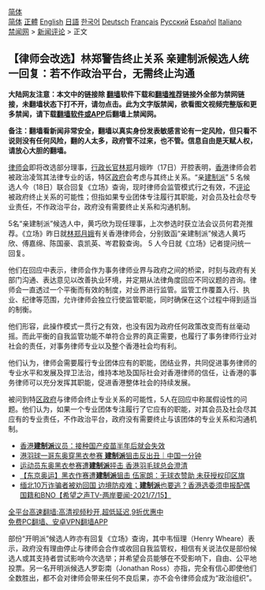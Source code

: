  <!-- 面包屑导航 --> <div class="breadcrumb"><!-- GTranslate: https://gtranslate.io/ -->  <div class="switcher notranslate">  <div class="selected">  <a href="#" onclick="return false;"> 简体</a>  </div>  <div class="option">  <a href="https://www.bannedbook.org" onclick="doGTranslate('zh-CN|zh-CN');jQuery('div.switcher div.selected a').html(jQuery(this).html());return false;" title="简体中文" class="nturl selected"> 简体</a>  <a href="https://www.bannedbook.org/zh-tw/" onclick="doGTranslate('zh-CN|zh-TW');jQuery('div.switcher div.selected a').html(jQuery(this).html());return false;" title="繁體中文" class="nturl"> 正體</a>  <a href="https://www.bannedbook.org/en/" onclick="doGTranslate('zh-CN|en');jQuery('div.switcher div.selected a').html(jQuery(this).html());return false;" title="English" class="nturl"> English</a>  <a href="https://www.bannedbook.org/ja/" onclick="doGTranslate('zh-CN|ja');jQuery('div.switcher div.selected a').html(jQuery(this).html());return false;" title="日本語" class="nturl"> 日語</a>  <a href="https://www.bannedbook.org/ko/" onclick="doGTranslate('zh-CN|ko');jQuery('div.switcher div.selected a').html(jQuery(this).html());return false;" title="한국어" class="nturl"> 한국어</a>  <a href="https://www.bannedbook.org/de/" onclick="doGTranslate('zh-CN|de');jQuery('div.switcher div.selected a').html(jQuery(this).html());return false;" title="Deutsch" class="nturl"> Deutsch</a>  <a href="https://www.bannedbook.org/fr/" onclick="doGTranslate('zh-CN|fr');jQuery('div.switcher div.selected a').html(jQuery(this).html());return false;" title="Français" class="nturl"> Français</a>  <a href="https://www.bannedbook.org/ru/" onclick="doGTranslate('zh-CN|ru');jQuery('div.switcher div.selected a').html(jQuery(this).html());return false;" title="Русский" class="nturl"> Русский</a>  <a href="https://www.bannedbook.org/es/" onclick="doGTranslate('zh-CN|es');jQuery('div.switcher div.selected a').html(jQuery(this).html());return false;" title="Español" class="nturl"> Español</a>  <a href="https://www.bannedbook.org/it/" onclick="doGTranslate('zh-CN|it');jQuery('div.switcher div.selected a').html(jQuery(this).html());return false;" title="Italiano" class="nturl"> Italiano</a>  </div>  </div>      <div class='breadcrumb-sub'><!-- Breadcrumb NavXT 6.3.0 --> <a href="https://www.bannedbook.org/" class="home">禁闻网</a> &gt; <a href="https://www.bannedbook.org/bnews/comments/" class="category">新闻评论</a> &gt; 正文</div></div><h2>【律师会改选】林郑警告终止关系 亲建制派候选人统一回复：若不作政治平台，无需终止沟通</h2> <p class="notice"><b>大陆网友注意：本文中的链接除 <a href="https://github.com/bannedbook/fanqiang" >翻墙</a>软件下载和<a href="https://github.com/killgcd/justmysocks/blob/master/README.md">翻墙推荐</a>链接外全部为禁网链接，未翻墙状态下打不开，请勿点击。此为文字版禁闻，欲看图文视频完整版和更多禁闻，请下载<a href="https://github.com/bannedbook/fanqiang">翻墙软件或APP</a>后翻墙上禁闻网。</p><p>备注：翻墙看新闻非常安全，翻墙以真实身份发表敏感言论有一定风险，但只看不说则没有任何风险，翻的人太多，政府管不过来，也不管。信息自由是天赋人权，请放心大胆的翻墙。</b></p>  <div class="entry">  <p><a href="https://www.bannedbook.org/bnews/tag/%E5%BE%8B%E5%B8%88%E4%BC%9A/" class="st_tag internal_tag" rel="tag" title="标签 律师会 下的日志">律师会</a>即将改选部分理事，<a href="https://www.bannedbook.org/bnews/tag/%e8%a1%8c%e6%94%bf%e9%95%bf%e5%ae%98/" class="st_tag internal_tag" rel="tag" title="标签 行政长官 下的日志">行政长官</a><a href="https://www.bannedbook.org/bnews/tag/%E6%9E%97%E9%83%91/" class="st_tag internal_tag" rel="tag" title="标签 林郑 下的日志">林郑</a>月娥昨（17日）开腔表明，<a href="https://www.bannedbook.org/bnews/tag/%e9%a6%99%e6%b8%af/" class="st_tag internal_tag" rel="tag" title="标签 香港 下的日志">香港</a>律师会若被政治凌驾其法律专业的话，特区<a href="https://www.bannedbook.org/bnews/tag/%e6%94%bf%e5%ba%9c/" class="st_tag internal_tag" rel="tag" title="标签 政府 下的日志">政府</a>会考虑与其终止关系。“亲<a href="https://www.bannedbook.org/bnews/tag/%e5%bb%ba%e5%88%b6%e6%b4%be/" class="st_tag internal_tag" rel="tag" title="标签 建制派 下的日志">建制派</a>” 5 名候选人今（18日）联合回复《立场》查询，现时律师会监管模式行之有效，不<span class='wp_keywordlink_affiliate'><a href="https://www.bannedbook.org/bnews/comments/" title="新闻评论" target="_blank">评论</a></span>被政府终止关系的可能性；但指如果专业团体专注履行其职能，对会员及社会尽专业责任，不作政治平台，政府没有需要终止关系和沟通机制。</p> <p>5名“亲建制派”候选人中，黄巧欣为现任理事，上次参选时获立法会议员何君尧推荐。《立场》昨日就<a href="https://www.bannedbook.org/bnews/tag/%e6%9e%97%e9%83%91%e6%9c%88%e5%a8%a5/" class="st_tag internal_tag" rel="tag" title="标签 林郑月娥 下的日志">林郑月娥</a>有关香港律师会，分别致函“亲建制派”候选人黄巧欣、傅嘉绵、陈国豪、袁凯英、岑君毅查询。 5 人今日就《立场》记者提问统一回复。</p>  <p>他们在回应中表示，律师会作为事务律师业界与政府之间的桥梁，时刻与政府有关部门沟通、表达意见以改善执业环境，并定期从法律角度回应不同议题的咨询。律师会一直透过一个平衡而有效的制度，对业界进行监管。监管工作覆蓋入行、执业、纪律等范围，允许律师会独立行使监管职能，同时确保在这个过程中得到适当的制衡。</p> <p>他们形容，此操作模式一贯行之有效，也没有因为政府任何政策改变而有丝毫动摇。而此平衡的自我监管功能不单符合业界的真正需要，也履行了事务律师行业对社会的责任，对事务律师专业以及整个香港社会均有利。</p>  <p>他们认为，律师会需要履行专业团体应有的职能，团结业界，共同促进事务律师的专业水平和发展及捍卫法治，维持本地及国际社会对香港律师的信任，让香港的事务律师可以充分发挥其职能，促进香港整体社会的持续发展。</p> <p>被问到特<a href="https://www.bannedbook.org/bnews/tag/%E5%8C%BA%E6%94%BF%E5%BA%9C/" class="st_tag internal_tag" rel="tag" title="标签 区政府 下的日志">区政府</a>与律师会终止专业关系的可能性，5人在回应中称属假设性的问题。他们认为，如果一个专业团体专注履行了它应有的职能，对其会员及社会尽其应有的专业责任，不作政治平台，政府没有需要终止与该团体的专业关系和沟通机制。</p>  <ul class='op-related-articles' title='相关阅读'> <li><a href='https://www.bannedbook.org/bnews/comments/20210817/1607838.html' target='_blank'>香港<b>建制派</b>议员：接种国产疫苗半年后就会失效</a></li> <li><a href='https://www.bannedbook.org/bnews/taiwannews/20210727/1594852.html' target='_blank'>港羽球一哥东奥穿黑衣参赛 <b>建制派</b>狙击反出丑｜中国一分钟</a></li> <li><a href='https://www.bannedbook.org/bnews/taiwannews/20210726/1594217.html' target='_blank'>运动员东奥黑衣参赛遭<b>建制派</b>抨击 香港羽毛球总会澄清</a></li> <li><a href='https://www.bannedbook.org/bnews/comments/20210725/1593907.html' target='_blank'>【东京奥运】黑衣作赛遭<b>建制派</b>狙击 伍家朗：无球衣赞助 未获授权印区旗</a></li> <li><a href='https://www.bannedbook.org/bnews/comments/20210715/1587800.html' target='_blank'>缅北10万诈骗者被劝回国 边境防疫难；<b>建制派</b>也要逃？香港选委须申报配偶国籍和BNO【希望之声TV-两岸要闻-2021/7/15】</a></li> </ul> <p class="texttj"> <a href="https://github.com/bannedbook/fanqiang/wiki/V2ray%E6%9C%BA%E5%9C%BA" target="_blank">全平台高速翻墙:高清视频秒开,超低延迟,9折优惠中</a><br/> <a href="https://github.com/bannedbook/fanqiang/wiki/%E7%A6%81%E9%97%BB%E7%BD%91%E5%AE%89%E5%8D%93%E7%BF%BB%E5%A2%99%E6%96%B0%E9%97%BBAPP" target="_blank">免费PC翻墙、安卓VPN翻墙APP</a></p><p>部份“开明派”候选人昨亦有回复《立场》查询，其中韦恒理（Henry Wheare）表示，政府没有理由停止与律师会合作或收回自我监管权，相信有关说法仅是部份候选人或其支持者尝试影响今次选举；并希望会员能够在不受影响下，自由、公平地投票。另一名开明派候选人罗彰南（Jonathan Ross）亦指，完全有信心即使他们全数胜出，都不会对律师会带来任何不良后果，亦不会令律师会成为“政治组织”。</p> <a name='sharetosocial'></a>  <div style="margin-bottom:5px;padding-bottom:5px;clear:both"> <div id="archive-pix-1" class="banner-ads"> <!-- AuctionX Display platform tag START --> <div id="26318x728x90x621x_ADSLOT2" clicktrack="%%CLICK_URL_ESC%%"></div> <!-- AuctionX Display platform tag END --> </div> <div id="archive-pix-2" class="banner-ads"> <!-- AuctionX Display platform tag START --> <div id="26315x300x250x621x_ADSLOT2" clicktrack="%%CLICK_URL_ESC%%"></div> <!-- AuctionX Display platform tag END --> </div> </div>  <div id="archive-pix-1" class="banner-ads"> <!-- AuctionX Display platform tag START --> <div id="26318x728x90x621x_ADSLOT3" clicktrack="%%CLICK_URL_ESC%%"></div> <!-- AuctionX Display platform tag END --> </div> </div><!--END ENTRY--> 